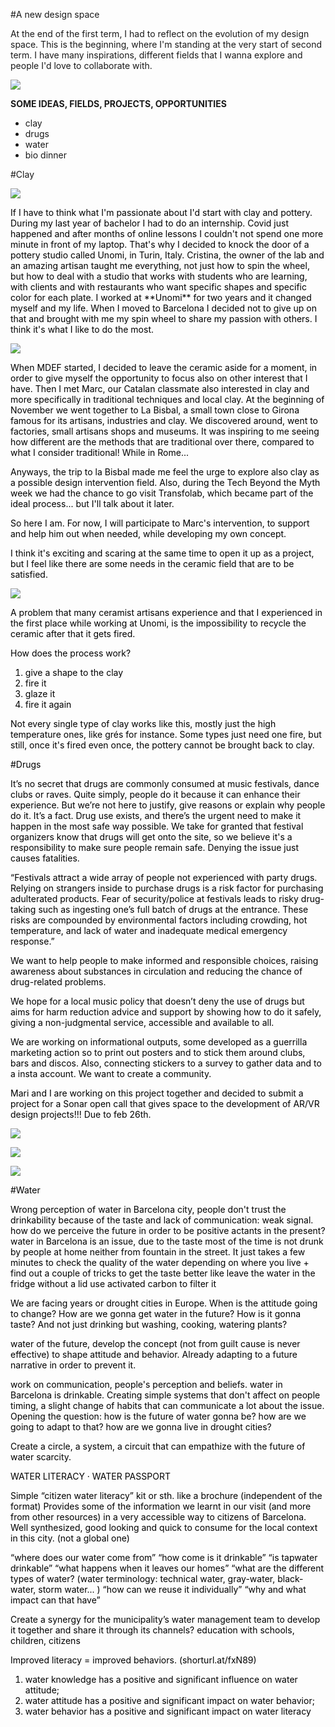 

#A new design space

At the end of the first term, I had to reflect on the evolution of my design space. This is the beginning, where I'm standing at the very start of second term. I have many inspirations, different fields that I wanna explore and people I'd love to collaborate with.

![](../images/studio/newspace.jpg)


**SOME IDEAS, FIELDS, PROJECTS, OPPORTUNITIES**

- clay
- drugs
- water
- bio dinner














#Clay

![](../images/clay/pottery.JPG)

<FONT COLOR=black>
If I have to think what I'm passionate about I'd start with clay and pottery.
During my last year of bachelor I had to do an internship. Covid just happened and after months of online lessons I couldn't not spend one more minute in front of my laptop.
That's why I decided to knock the door of a pottery studio called Unomi, in Turin, Italy.
Cristina, the owner of the lab and an amazing artisan taught me everything, not just how to spin the wheel, but how to deal with a studio that works with students who are learning, with clients and with restaurants who want specific shapes and specific color for each plate.
I worked at **Unomi** for two years and it changed myself and my life.
When I moved to Barcelona I decided not to give up on that and brought with me my spin wheel to share my passion with others.
I think it's what I like to do the most.

![](../images/clay/arco.jpg)

When MDEF started, I decided to leave the ceramic aside for a moment, in order to give myself the opportunity to focus also on other interest that I have.
Then I met Marc, our Catalan classmate also interested in clay and more specifically in traditional techniques and local clay.
At the beginning of November we went together to La Bisbal, a small town close to Girona famous for its artisans, industries and clay. We discovered around, went to factories, small artisans shops and museums. It was inspiring to me seeing how different are the methods that are traditional over there, compared to what I consider traditional! While in Rome...

Anyways, the trip to la Bisbal made me feel the urge to explore also clay as a possible design intervention field.
Also, during the Tech Beyond the Myth week we had the chance to go visit Transfolab, which became part of the ideal process... but I'll talk about it later.

So here I am. For now, I will participate to Marc's intervention, to support and help him out when needed, while developing my own concept.

I think it's exciting and scaring at the same time to open it up as a project, but I feel like there are some needs in the ceramic field that are to be satisfied.

![](../images/clay/space.jpg)

A problem that many ceramist artisans experience and that I experienced in the first place while working at Unomi, is the impossibility to recycle the ceramic after that it gets fired.

How does the process work?

1. give a shape to the clay
2. fire it
3. glaze it
4. fire it again

Not every single type of clay works like this, mostly just the high temperature ones, like grés for instance. Some types just need one fire, but still, once it's fired even once, the pottery cannot be brought back to clay.





#Drugs

It’s no secret that drugs are commonly consumed at music festivals, dance clubs or raves.
Quite simply, people do it because it can enhance their experience. But we’re not here to justify, give reasons or explain why people do it.  It’s a fact.
Drug use exists, and there’s the urgent need to make it happen in the most safe way possible.
We take for granted that festival organizers know that drugs will get onto the site, so we believe it's a responsibility to make sure people remain safe. Denying the issue just causes fatalities.

“Festivals attract a wide array of people not experienced with party drugs. Relying on strangers inside to purchase drugs is a risk factor for purchasing adulterated products. Fear of security/police at festivals leads to risky drug-taking such as ingesting one’s full batch of drugs at the entrance. These risks are compounded by environmental factors including crowding, hot temperature, and lack of water and inadequate medical emergency response.”

We want to help people to make informed and responsible choices, raising awareness about substances in circulation and reducing the chance of drug-related problems.

We hope for a local music policy that doesn’t deny the use of drugs but aims for harm reduction advice and support by showing how to do it safely, giving a non-judgmental service, accessible and available to all.

We are working on informational outputs, some developed as a guerrilla marketing action so to print out posters and to stick them around clubs, bars and discos. Also, connecting stickers to a survey to gather data and to a insta account. We want to create a community.


Mari and I are working on this project together and decided to submit a project for a Sonar open call that gives space to the development of AR/VR design projects!!! Due to feb 26th.

![](../images/drugs/DRUGS.jpg)

![](../images/drugs/posters_1.jpg)

![](../images/drugs/posters-02.jpg)







#Water


Wrong perception of water in Barcelona city, people don't trust the drinkability because of the taste and lack of communication: weak signal. how do we perceive the future in order to be positive actants in the present?
water in Barcelona is an issue, due to the taste most of the time is not drunk by people at home neither from fountain in the street. It just takes a few minutes to check the quality of the water depending on where you live + find out a couple of tricks to get the taste better like
leave the water in the fridge without a lid
use activated carbon to filter it

We are facing years or drought cities in Europe. When is the attitude going to change? How are we gonna get water in the future? How is it gonna taste? And not just drinking but washing, cooking, watering plants?

water of the future, develop the concept (not from guilt cause is never effective) to shape attitude and behavior. Already adapting to a future narrative in order to prevent it.

work on communication, people's perception and beliefs. water in Barcelona is drinkable.
Creating simple systems that don't affect on people timing, a slight change of habits that can communicate a lot about the issue.
Opening the question:
how is the future of water gonna be?
how are we going to adapt to that?
how are we gonna live in drought cities?

Create a circle, a system, a circuit that can empathize with the future of water scarcity.

WATER LITERACY · WATER PASSPORT

Simple “citizen water literacy” kit or sth.
like a brochure (independent of the format)
Provides some of the information we learnt in our visit (and more from other resources) in a very accessible way to citizens of Barcelona.
Well synthesized, good looking and quick to consume for the local context in this city. (not a global one)

“where does our water come from”
“how come is it drinkable”
“is tapwater drinkable”
“what happens when it leaves our homes”
“what are the different types of water? (water terminology: technical water, gray-water, black-water, storm water... )
“how can we reuse it individually” “why and what impact can that have”

Create a synergy for the municipality’s water management team to develop it together and share it through its channels? education with schools, children, citizens

Improved literacy = improved behaviors. (shorturl.at/fxN89)

1) water knowledge has a positive and significant influence on water attitude;
2) water attitude has a positive and significant impact on water behavior;
3) water behavior has a positive and significant impact on water literacy
